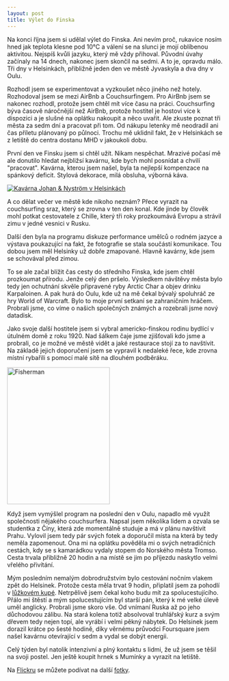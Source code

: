 ```yaml
---
layout: post
title: Výlet do Finska
---
```


Na konci října jsem si udělal výlet do Finska. Ani nevím proč, rukavice nosím hned jak teplota klesne pod 10°C a válení se na slunci je mojí oblíbenou aktivitou. Nejspíš kvůli jazyku, který mě vždy přihoval. Původní úvahy začínaly na 14 dnech, nakonec jsem skončil na sedmi. A to je, opravdu málo. Tři dny v Helsinkách, přibližně jeden den ve městě Jyvaskyla a dva dny v Oulu.

Rozhodl jsem se experimentovat a vyzkoušet něco jiného než hotely. Rozhodoval jsem se mezi AirBnb a Couchsurfingem. Pro AirBnb jsem se nakonec rozhodl, protože jsem chtěl mít více času na práci. Couchsurfing býva časově náročnější než AirBnb, protože hostitel je hostovi více k dispozici a je slušné na oplátku nakoupit a něco uvařit. Ale zkuste poznat tři města za sedm dní a pracovat při tom.
Od nákupu letenky mě neodradil ani čas příletu plánovaný po půlnoci. Trochu mě uklidnil fakt, že v Helsinkách se z letiště do centra dostanu MHD v jakoukoli dobu.

První den ve Finsku jsem si chtěl užít. Nikam nespěchat. Mrazivé počasí mě ale donutilo hledat nejbližsí kavárnu, kde bych mohl posnídat a chvilí "pracovat". Kavárna, kterou jsem našel, byla ta nejlepší kompenzace na spánkový deficit. Stylová dekorace, milá obsluha, výborná káva.

<p class="post__image-center"><a href="https://instagram.com/p/uQHBb8yRVI/" title="Kavárna Johan &amp; Nyström v Helsinkách" target="_blank"><img src="http://photos-h.ak.instagram.com/hphotos-ak-xpa1/t51.2885-15/10520383_312274655643751_501367707_n.jpg" alt="Kavárna Johan &amp; Nyström v Helsinkách" class="post__image post__image-center"></a></p>

A co dělat večer ve městě kde nikoho neznám? Přece vyrazit na couchsurfing sraz, který se zrovna v ten den konal. Kde jinde by člověk mohl potkat cestovatele z Chille, který tři roky prozkoumává Evropu a strávil zimu v jedné vesnici v Rusku.

Další den byla na programu diskuze performance umělců o rodném jazyce a výstava poukazující na fakt, že fotografie se stala součástí komunikace. Tou dobou jsem měl Helsinky už dobře zmapované. Hlavně kavárny, kde jsem se schovával před zimou.

To se ale začal blížit čas cesty do středního Finska, kde jsem chtěl prozkoumat přírodu. Jenže celý den pršelo. Výsledkem návštěvy města bylo tedy jen ochutnání skvěle připravené ryby Arctic Char a objev drinku Karpaloinen. A pak hurá do Oulu, kde už na mě čekal bývalý spoluhráč ze hry World of Warcraft. Bylo to moje první setkaní se zahraničním hráčem. Probrali jsme, co víme o našich společných známých a rozebrali jsme nový datadisk.

Jako svoje další hostitele jsem si vybral americko-finskou rodinu bydlící v útulném domě z roku 1920. Nad šálkem čaje jsme zjišťovali kdo jsme a probrali, co je možné ve městě vidět a jaké restaurace stojí za to navštívit. Na základě jejich doporučení jsem se vypravil k nedaleké řece, kde zrovna místní rybařili s pomocí malé sítě na dlouhém podběráku.

<p class="post__image-center"><a href="https://www.flickr.com/photos/stalker_cz/15432450050" title="Rybáři v Oulu" target="_blank"><img src="https://farm6.staticflickr.com/5615/15432450050_f196ba40f8_n.jpg" width="240" height="320" alt="Fisherman" class="post__image"></a></p>

Když jsem vymýšlel program na poslední den v Oulu, napadlo mě využít společnosti nějakého couchsurfera. Napsal jsem několika lidem a ozvala se studentka z Číny, která zde momentálně studuje a má v plánu navštívit Prahu. Vylovil jsem tedy pár svých fotek a doporučil místa na která by tedy neměla zapomenout. Ona mi na oplátku pověděla mi o svých netradičních cestách, kdy se s kamarádkou vydaly stopem do Norského města Tromso. Cesta trvala přibližně 20 hodin a na místě se jim po příjezdu naskytlo velmi vřelého přivítání.

Mým posledním nemalým dobrodružstvím bylo cestování nočním vlakem zpět do Helsinek. Protože cesta měla trvat 9 hodin, připlatil jsem za pohodlí v [lůžkovém kupé][2]. Netrpělivě jsem čekal koho budu mít za spolucestujícího. Přálo mi štěstí a mým spolucestujícím byl starší pán, který k mé velké úlevě uměl anglicky. Probrali jsme skoro vše. Od vnímaní Ruska až po jeho důchodovou zálibu. Na stará kolena totiž absolvoval truhlářský kurz a svým dřevem tedy nejen topí, ale vyrábí i velmi pěkný nábytek. Do Helsinek jsem dorazil krátce po šesté hodině, díky věrnému průvodci Foursquare jsem našel kavárnu otevírající v sedm a vydal se dobýt energii.

Celý týden byl natolik intenzivní a plný kontaktu s lidmi, že už jsem se těšil na svoji postel. Jen ještě koupit hrnek s Mumínky a vyrazit na letiště.

Na [Flickru][1] se můžete podívat na další [fotky][1].

  [1]: https://www.flickr.com/photos/stalker_cz/sets/72157646465589693/ "Odkaz na Flickr"
  [2]: https://www.flickr.com/photos/stalker_cz/15592334781/in/set-72157646465589693/ "Odkaz na Flickr"

